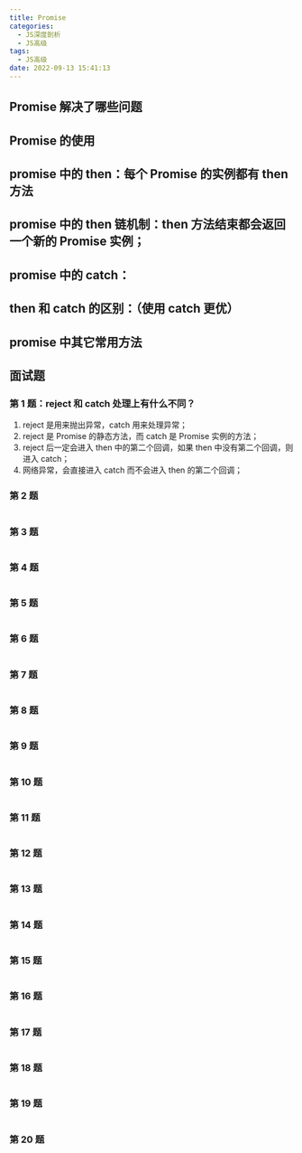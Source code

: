 ```yaml
---
title: Promise
categories:
  - JS深度剖析
  - JS高级
tags:
  - JS高级
date: 2022-09-13 15:41:13
---
```


## Promise 解决了哪些问题

## Promise 的使用

## promise 中的 then：每个 Promise 的实例都有 then 方法

## promise 中的 then 链机制：then 方法结束都会返回一个新的 Promise 实例；

## promise 中的 catch：

## then 和 catch 的区别：（使用 catch 更优）

## promise 中其它常用方法

## 面试题

### 第 1 题：reject 和 catch 处理上有什么不同？
1. reject 是用来抛出异常，catch 用来处理异常；
2. reject 是 Promise 的静态方法，而 catch 是 Promise 实例的方法；
3. reject 后一定会进入 then 中的第二个回调，如果 then 中没有第二个回调，则进入 catch；
4. 网络异常，会直接进入 catch 而不会进入 then 的第二个回调；

### 第 2 题
```JS
```

### 第 3 题
```JS
```

### 第 4 题
```JS
```
### 第 5 题
```JS
```
### 第 6 题
```JS
```
### 第 7 题
```JS
```
### 第 8 题
```JS
```
### 第 9 题
```JS
```
### 第 10 题
```JS
```
### 第 11 题
```JS
```
### 第 12 题
```JS
```
### 第 13 题
```JS
```
### 第 14 题
```JS
```
### 第 15 题
```JS
```
### 第 16 题
```JS
```
### 第 17 题
```JS
```
### 第 18 题
```JS
```
### 第 19 题
```JS
```
### 第 20 题
```JS
```